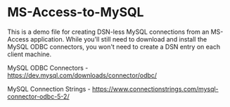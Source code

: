 # MS-Access-to-MySQL

This is a demo file for creating DSN-less MySQL connections from an MS-Access application.  While you'll still need to download and install the MySQL ODBC connectors, you won't need to create a DSN entry on each client machine.

MySQL ODBC Connectors - https://dev.mysql.com/downloads/connector/odbc/

MySQL Connection Strings - https://www.connectionstrings.com/mysql-connector-odbc-5-2/

